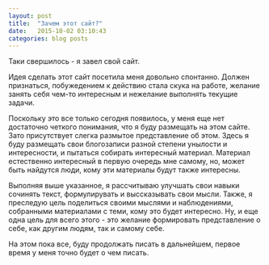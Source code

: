 ```yaml
---
layout: post
title:  "Зачем этот сайт?"
date:   2015-10-02 03:10:43
categories: blog posts
---
```

Таки свершилось - я завел свой сайт.

Идея сделать этот сайт посетила меня довольно спонтанно. Должен признаться, побужедением к действию стала скука на работе, желание занять себя чем-то интересным и нежелание выполнять текущие задачи.

Поскольку это все только сегодня появилось, у меня еще нет достаточно четкого понимания, что я буду размещать на этом сайте. Зато присутствует слегка размытое представление об этом. Здесь я буду размещать свои блогозаписи разной степени унылости и интересности, и пытаться собирать интересный материал. Материал естественно интересный в первую очередь мне самому, но, может быть найдутся люди, кому эти материалы будут также интересны.

Выполняя выше указанное, я рассчитываю улучшать свои навыки сочинять текст, формулирувать и выссказывать свои мысли. Также, я преследую цель поделиться своими мыслями и наблюдениями, собранными материалами с теми, кому это будет интересно. Ну, и еще одна цель для всего этого - это желание формировать представление о себе, как другим людям, так и самому себе.

На этом пока все, буду продолжать писать в дальнейшем, первое время у меня точно будет о чем писать.